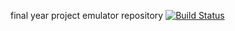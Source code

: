final year project emulator repository [![Build Status](https://travis-ci.org/intolerable/GroupProject.svg?branch=master)](https://travis-ci.org/intolerable/GroupProject)
